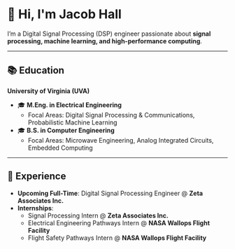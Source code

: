 # 👋 Hi, I'm Jacob Hall

I’m a Digital Signal Processing (DSP) engineer passionate about **signal processing, machine learning, and high-performance computing**.  

---

## 📚 Education

**University of Virginia (UVA)**  
- 🎓 **M.Eng. in Electrical Engineering**  
  - Focal Areas: Digital Signal Processing & Communications, Probabilistic Machine Learning  
- 🎓 **B.S. in Computer Engineering**  
  - Focal Areas: Microwave Engineering, Analog Integrated Circuits, Embedded Computing  

---

## 💼 Experience

- **Upcoming Full-Time**: Digital Signal Processing Engineer @ **Zeta Associates Inc.**  
- **Internships**:  
  - Signal Processing Intern @ **Zeta Associates Inc.**
  - Electrical Engineering Pathways Intern  @ **NASA Wallops Flight Facility** 
  - Flight Safety Pathways Intern @ **NASA Wallops Flight Facility** 
